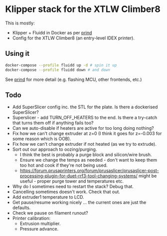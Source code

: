 # Klipper stack for the XTLW Climber8

This is mostly:

- Klipper + Fluidd in Docker as per [prind](https://github.com/mkuf/prind)
- Config for the XTLW Climber8 (an entry-level IDEX printer).

## Using it

```sh
docker-compose --profile fluidd up -d # spin it up
docker-compose --profile fluidd down # and down
```

See [prind](https://github.com/mkuf/prind) for more detail (e.g. flashing MCU, other frontends, etc.)

## Todo

- Add SuperSlicer config inc. the STL for the plate. Is there a dockerised SuperSlicer?
- Superslicer - add TURN_OFF_HEATERS to the end. Is there a try-catch that turns them off if anything fails too?
- Can we auto-disable if heaters are active for too long doing nothing?
- Fix how we can't change extruder at z=0 (I think it goes for z=-0.003 for some reason which is OOB).
- Fix how we can't change extruder if not heated (as we try to extrude).
- Sort out our approach to oozing/purging. 
  - I think the best is probably a purge block and silicon/wire brush. 
  - Ensure we change the temps as needed - don't want to keep them too hot and cook if they're not being used.
  - https://forum.prusaprinters.org/forum/prusaslicer/prusaslicer-post-processing-plugin-for-duet-rrf3-tool-changing-systems/ might be useful - proper purge tower and temperatures etc.
- Why do I sometimes need to restart the stack? Debug that.
- Cancelling sometimes doesn't work. Check that out.
- Add extruder1 temperature to LCD. 
- Get pause/resume working nicely ... the current ones are just the defaults.
- Check we pause on filament runout?
- Printer calibration:
  - Extrusion multiplier.
  - Pressure advance.